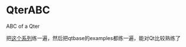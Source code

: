 # QterABC
ABC of a Qter

把[这个系列](https://blog.csdn.net/liang19890820/article/details/50277095)练一遍，然后把qtbase的examples都练一遍，能对Qt比较熟练了
